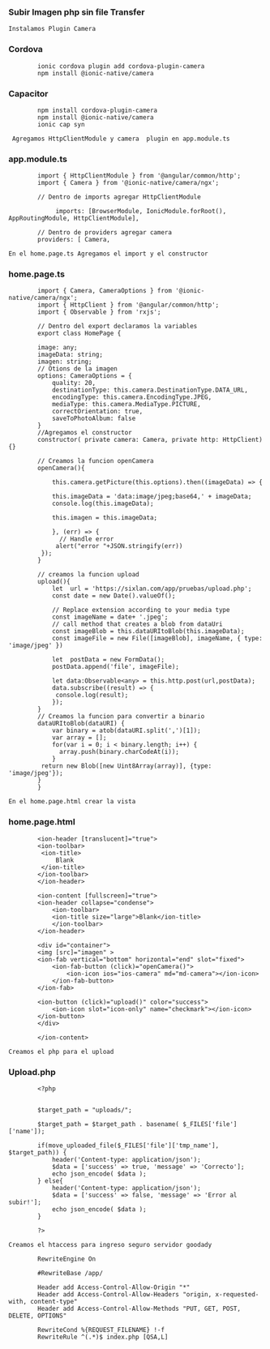 ### Subir Imagen php sin file Transfer

    Instalamos Plugin Camera
    
### Cordova

            ionic cordova plugin add cordova-plugin-camera
            npm install @ionic-native/camera

### Capacitor

            npm install cordova-plugin-camera
            npm install @ionic-native/camera
            ionic cap syn

     Agregamos HttpClientModule y camera  plugin en app.module.ts

### app.module.ts

            import { HttpClientModule } from '@angular/common/http';
            import { Camera } from '@ionic-native/camera/ngx';

            // Dentro de imports agregar HttpClientModule

                 imports: [BrowserModule, IonicModule.forRoot(), AppRoutingModule, HttpClientModule],

            // Dentro de providers agregar camera
            providers: [ Camera,

    En el home.page.ts Agregamos el import y el constructor

### home.page.ts

            import { Camera, CameraOptions } from '@ionic-native/camera/ngx';
            import { HttpClient } from '@angular/common/http';
            import { Observable } from 'rxjs';

            // Dentro del export declaramos la variables
            export class HomePage {

            image: any;
            imageData: string;
            imagen: string;
            // Otions de la imagen
            options: CameraOptions = {
                quality: 20,
                destinationType: this.camera.DestinationType.DATA_URL,
                encodingType: this.camera.EncodingType.JPEG,
                mediaType: this.camera.MediaType.PICTURE,
                correctOrientation: true,
                saveToPhotoAlbum: false
            }
            //Agregamos el constructor
            constructor( private camera: Camera, private http: HttpClient) {}

            // Creamos la funcion openCamera
            openCamera(){
  
                this.camera.getPicture(this.options).then((imageData) => {
      
                this.imageData = 'data:image/jpeg;base64,' + imageData;
                console.log(this.imageData);
    
                this.imagen = this.imageData;

                }, (err) => {
                  // Handle error
                 alert("error "+JSON.stringify(err))
             });
            }

            // creamos la funcion upload
            upload(){
                let  url = 'https://sixlan.com/app/pruebas/upload.php';
                const date = new Date().valueOf();

                // Replace extension according to your media type
                const imageName = date+ '.jpeg';
                // call method that creates a blob from dataUri
                const imageBlob = this.dataURItoBlob(this.imageData);
                const imageFile = new File([imageBlob], imageName, { type: 'image/jpeg' })

                let  postData = new FormData();
                postData.append('file', imageFile);

                let data:Observable<any> = this.http.post(url,postData);
                data.subscribe((result) => {
                 console.log(result);
                });
            }
            // Creamos la funcion para convertir a binario
            dataURItoBlob(dataURI) {
                var binary = atob(dataURI.split(',')[1]);
                var array = [];
                for(var i = 0; i < binary.length; i++) {
                  array.push(binary.charCodeAt(i));
                }
             return new Blob([new Uint8Array(array)], {type: 'image/jpeg'});
            }
            }

    En el home.page.html crear la vista 

### home.page.html

            <ion-header [translucent]="true">
            <ion-toolbar>
             <ion-title>
                 Blank
             </ion-title>
            </ion-toolbar>
            </ion-header>

            <ion-content [fullscreen]="true">
            <ion-header collapse="condense">
                <ion-toolbar>
                <ion-title size="large">Blank</ion-title>
                </ion-toolbar>
            </ion-header>

            <div id="container">
            <img [src]="imagen" >  
            <ion-fab vertical="bottom" horizontal="end" slot="fixed">
                <ion-fab-button (click)="openCamera()">
                    <ion-icon ios="ios-camera" md="md-camera"></ion-icon>
                </ion-fab-button>
            </ion-fab>

            <ion-button (click)="upload()" color="success">
                <ion-icon slot="icon-only" name="checkmark"></ion-icon>
            </ion-button>
            </div>
  
            </ion-content>

    Creamos el php para el upload

### Upload.php

            <?php


            $target_path = "uploads/";
 
            $target_path = $target_path . basename( $_FILES['file']['name']);
 
            if(move_uploaded_file($_FILES['file']['tmp_name'], $target_path)) {
                header('Content-type: application/json');
                $data = ['success' => true, 'message' => 'Correcto'];
                echo json_encode( $data );
            } else{
                header('Content-type: application/json');
                $data = ['success' => false, 'message' => 'Error al subir!'];
                echo json_encode( $data );
            }
 
            ?>

    Creamos el htaccess para ingreso seguro servidor goodady

            RewriteEngine On

            #RewriteBase /app/

            Header add Access-Control-Allow-Origin "*"
            Header add Access-Control-Allow-Headers "origin, x-requested-with, content-type"
            Header add Access-Control-Allow-Methods "PUT, GET, POST, DELETE, OPTIONS"

            RewriteCond %{REQUEST_FILENAME} !-f
            RewriteRule ^(.*)$ index.php [QSA,L]






